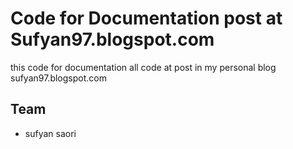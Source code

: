 # Code for Documentation post at Sufyan97.blogspot.com
this code for documentation all code at post in my personal blog sufyan97.blogspot.com

## Team
* sufyan saori 